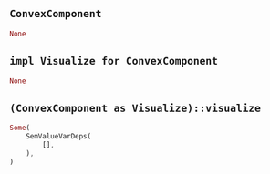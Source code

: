## `ConvexComponent`

```rust
None
```

## `impl Visualize for ConvexComponent`

```rust
None
```

## `(ConvexComponent as Visualize)::visualize`

```rust
Some(
    SemValueVarDeps(
        [],
    ),
)
```
